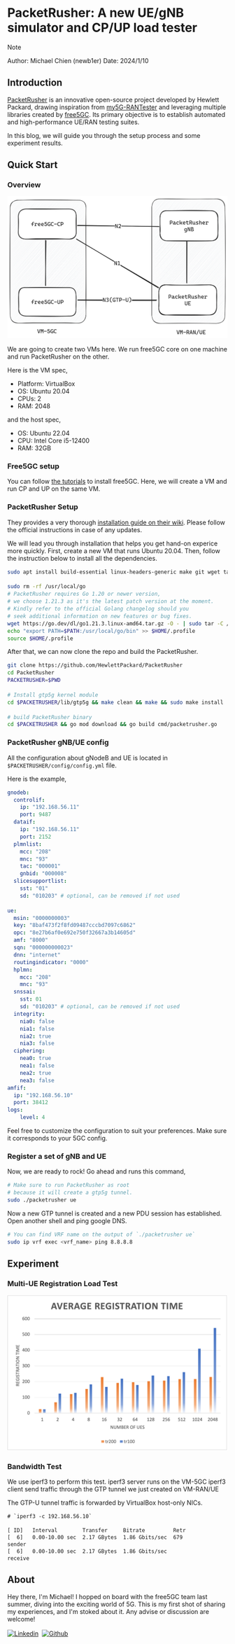 # PacketRusher: A new UE/gNB simulator and CP/UP load tester

>[!NOTE]
>Author: Michael Chien (newb1er)
>Date: 2024/1/10

## Introduction

[PacketRusher](https://github.com/HewlettPackard/PacketRusher) is an innovative open-source project developed by Hewlett Packard, drawing inspiration from [my5G-RANTester](https://github.com/my5G/my5G-RANTester) and leveraging multiple libraries created by [free5GC](https://free5gc.org/). Its primary objective is to establish automated and high-performance UE/RAN testing suites.

In this blog, we will guide you through the setup process and some experiment results.

## Quick Start

### Overview

![Environment Overview](./env-overview.png)

We are going to create two VMs here. We run free5GC core on one machine and run PacketRusher on the other.

Here is the VM spec,

- Platform: VirtualBox
- OS: Ubuntu 20.04
- CPUs: 2
- RAM: 2048

and the host spec,

- OS: Ubuntu 22.04
- CPU: Intel Core i5-12400
- RAM: 32GB

### Free5GC setup

You can follow [the tutorials](https://free5gc.org/guide/#free5gc-installation-guide) to install free5GC. Here, we will create a VM and run CP and UP on the same VM.

### PacketRusher Setup

They provides a very thorough [installation guide on their wiki](https://github.com/HewlettPackard/PacketRusher/wiki/Installation). Please follow the official instructions in case of any updates.

We will lead you through installation that helps you get hand-on experice more quickly. First, create a new VM that runs Ubuntu 20.04. Then, follow the instruction below to install all the dependencies.

```sh
sudo apt install build-essential linux-headers-generic make git wget tar linux-modules-extra-$(uname -r)

sudo rm -rf /usr/local/go
# PacketRusher requires Go 1.20 or newer version, 
# we choose 1.21.3 as it's the latest patch version at the moment.
# Kindly refer to the official Golang changelog should you 
# seek additional information on new features or bug fixes.
wget https://go.dev/dl/go1.21.3.linux-amd64.tar.gz -O - | sudo tar -C /usr/local -zxvf -
echo "export PATH=$PATH:/usr/local/go/bin" >> $HOME/.profile
source $HOME/.profile
```

After that, we can now clone the repo and build the PacketRusher.

```sh
git clone https://github.com/HewlettPackard/PacketRusher
cd PacketRusher
PACKETRUSHER=$PWD

# Install gtp5g kernel module
cd $PACKETRUSHER/lib/gtp5g && make clean && make && sudo make install

# build PacketRusher binary
cd $PACKETRUSHER && go mod download && go build cmd/packetrusher.go
```

### PacketRusher gNB/UE config

All the configuration about gNodeB and UE is located in `$PACKETRUSHER/config/config.yml` file.

Here is the example,

```yaml
gnodeb:
  controlif:
    ip: "192.168.56.11"
    port: 9487
  dataif:
    ip: "192.168.56.11"
    port: 2152
  plmnlist:
    mcc: "208"
    mnc: "93"
    tac: "000001"
    gnbid: "000008"
  slicesupportlist:
    sst: "01"
    sd: "010203" # optional, can be removed if not used

ue:
  msin: "0000000003"
  key: "8baf473f2f8fd09487cccbd7097c6862"
  opc: "8e27b6af0e692e750f32667a3b14605d"
  amf: "8000"
  sqn: "000000000023"
  dnn: "internet"
  routingindicator: "0000"
  hplmn:
    mcc: "208"
    mnc: "93"
  snssai:
    sst: 01
    sd: "010203" # optional, can be removed if not used
  integrity:
    nia0: false
    nia1: false
    nia2: true
    nia3: false
  ciphering:
    nea0: true
    nea1: false
    nea2: true
    nea3: false
amfif:
  ip: "192.168.56.10"
  port: 38412
logs:
    level: 4
```

Feel free to customize the configuration to suit your preferences. Make sure it corresponds to your 5GC config.

### Register a set of gNB and UE

Now, we are ready to rock! Go ahead and runs this command,

```sh
# Make sure to run PacketRusher as root
# because it will create a gtp5g tunnel.
sudo ./packetrusher ue
```

Now a new GTP tunnel is created and a new PDU session has established.
Open another shell and ping google DNS.

```sh
# You can find VRF name on the output of `./packetrusher ue`
sudo ip vrf exec <vrf_name> ping 8.8.8.8
```

## Experiment

### Multi-UE Registration Load Test

![Multi-UE Registration Load Chart](./chart.png)

### Bandwidth Test

We use iperf3 to perform this test.
iperf3 server runs on the VM-5GC
iperf3 client send traffic through the GTP tunnel we just created on VM-RAN/UE

The GTP-U tunnel traffic is forwarded by VirtualBox host-only NICs.

```plain
# `iperf3 -c 192.168.56.10`

[ ID]   Interval        Transfer     Bitrate         Retr
[  6]   0.00-10.00 sec  2.17 GBytes  1.86 Gbits/sec  679             sender
[  6]   0.00-10.00 sec  2.17 GBytes  1.86 Gbits/sec                  receive
```

## About

Hey there, I'm Michael! I hopped on board with the free5GC team last summer, diving into the exciting world of 5G. This is my first shot of sharing my experiences, and I'm stoked about it. Any advise or discussion are welcome!

<p align="left" style="display: flex; gap: 0.5rem;">
<a href="https://www.linkedin.com/in/michael-chien-newb1er/" target="blank">
 <img align="center"
    src="https://raw.githubusercontent.com/rahuldkjain/github-profile-readme-generator/master/src/images/icons/Social/linked-in-alt.svg"
    alt="Linkedin" height="30" width="40" />
</a>
<a href="https://github.com/newb1er" target="blank">
   <img align="center"
      src="https://raw.githubusercontent.com/rahuldkjain/github-profile-readme-generator/master/src/images/icons/Social/github.svg"
      alt="Github" height="30" width="40" />
</a>
</p>